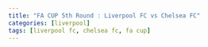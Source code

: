 ```yaml
---
title: "FA CUP 5th Round : Liverpool FC vs Chelsea FC" 
categories: [liverpool]
tags: [liverpool fc, chelsea fc, fa cup]
---
```


